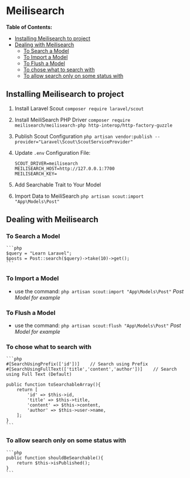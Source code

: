 # Meilisearch

**Table of Contents:**
* [Installing Meilisearch to project](#installing-meilisearch-to-project)
* [Dealing with Meilisearch](#dealing-with-meilisearch)
	* [To Search a Model](#to-search-a-model)
	* [To Import a Model](#to-import-a-model)
	* [To Flush a Model](#to-flush-a-model)
	* [To chose what to search with](#to-chose-what-to-search-with)
	* [To allow search only on some status with](#to-allow-search-only-on-some-status-with)

## Installing Meilisearch to project
1. Install Laravel Scout `composer require laravel/scout`
		
2. Install MeiliSearch PHP Driver `composer require meilisearch/meilisearch-php http-interop/http-factory-guzzle`
		
3. Publish Scout Configuration `php artisan vendor:publish --provider="Laravel\Scout\ScoutServiceProvider"`
		
4. Update `.env` Configuration File:
	```
	SCOUT_DRIVER=meilisearch
	MEILISEARCH_HOST=http://127.0.0.1:7700
	MEILISEARCH_KEY=
	```

5. Add Searchable Trait to Your Model
	
6. Import Data to MeiliSearch `php artisan scout:import "App\Models\Post"`

## Dealing with Meilisearch	

### To Search a Model
	```php
	$query = "Learn Laravel";
	$posts = Post::search($query)->take(10)->get();
	```

### To Import a Model 
- use the command: `php artisan scout:import "App\Models\Post"` *Post Model for example*

### To Flush a Model
- use the command: `php artisan scout:flush "App\Models\Post"` *Post Model for example*
	
### To chose what to search with
	```php
	#[SearchUsingPrefix(['id'])]	// Search using Prefix
    #[SearchUsingFullText(['title','content','author'])]	// Search using Full Text (Default)

    public function toSearchableArray(){
        return [
            'id' => $this->id, 
            'title' => $this->title, 
            'content' => $this->content,
            'author' => $this->user->name,
        ];
    }
	```

### To allow search only on some status with
	```php
	public function shouldBeSearchable(){
        return $this->isPublished();
    }
	```